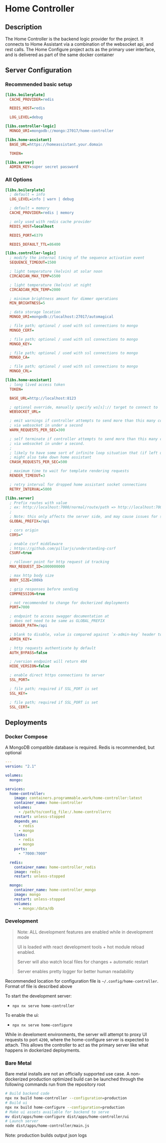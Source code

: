 # Home Controller

## Description

The Home Controller is the backend logic provider for the project. It connects to Home Assistant via a combination of the websocket api, and rest calls.
The Home Configure project acts as the primary user interface, and is delivered as part of the same docker container

## Server Configuration

### Recommended basic setup

```ini
[libs.boilerplate]
  CACHE_PROVIDER=redis

  REDIS_HOST=redis

  LOG_LEVEL=debug

[libs.controller-logic]
  MONGO_URI=mongodb://mongo:27017/home-controller

[libs.home-assistant]
  BASE_URL=https://homeassistant.your.domain

  TOKEN=

[libs.server]
  ADMIN_KEY=super secret password
```

### All Options

```ini
[libs.boilerplate]
  ; default = info
  LOG_LEVEL=info | warn | debug

  ; default = memory
  CACHE_PROVIDER=redis | memory

  ; only used with redis cache provider
  REDIS_HOST=localhost

  REDIS_PORT=6379

  REDIS_DEFAULT_TTL=86400

[libs.controller-logic]
  ; modify the internal timing of the sequence activation event
  SEQUENCE_TIMEOUT=1500

  ; light temperature (kelvin) at solar noon
  CIRCADIAN_MAX_TEMP=5500

  ; light temperature (kelvin) at night
  CIRCADIAN_MIN_TEMP=2000

  ; minimum brightness amount for dimmer operations
  MIN_BRIGHTNESS=5

  ; data storage location
  MONGO_URI=mongodb://localhost:27017/automagical

  ; file path; optional / used with ssl connections to mongo
  MONGO_CERT=

  ; file path; optional / used with ssl connections to mongo
  MONGO_KEY=

  ; file path; optional / used with ssl connections to mongo
  MONGO_CA=

  ; file path; optional / used with ssl connections to mongo
  MONGO_CRL=

[libs.home-assistant]
  ; long lived access token
  TOKEN=

  BASE_URL=http://localhost:8123

  ; optional override, manually specify ws[s]:// target to connect to
  WEBSOCKET_URL=

  ; emit warnings if controller attempts to send more than this many commands
  ; via websocket in under a second
  WARN_REQUESTS_PER_SEC=300

  ; self terminate if controller attempts to send more than this many commands
  ; via websocket in under a second.
  ;
  ; likely to have some sort of infinite loop situation that (if left unattended)
  ; might also take down home assistant
  CRASH_REQUESTS_PER_SEC=500

  ; maximum time to wait for template rendering requests
  RENDER_TIMEOUT=3

  ; retry interval for dropped home assistant socket connections
  RETRY_INTERVAL=5000

[libs.server]
  ; Prefix routes with value
  ; ex: http://localhost:7000/normal/route/path => http://localhost:7000/api/normal/route/path
  ;
  ; Note: this only affects the server side, and may cause issues for some ui layer code
  GLOBAL_PREFIX=/api

  ; cors origin
  CORS=*

  ; enable csrf middleware
  ; https://github.com/pillarjs/understanding-csrf
  CSURF=true

  ; rollover point for http request id tracking
  MAX_REQUEST_ID=1000000000

  ; max http body size
  BODY_SIZE=100kb

  ; gzip responses before sending
  COMPRESSION=true

  ; not recommended to change for dockerized deployments
  PORT=7000

  ; endpoint to access swagger documentation at
  ; does not need to be same as GLOBAL_PREFIX
  SWAGGER_PATH=/api

  ; blank to disable, value is compared against `x-admin-key` header to authenticate
  ADMIN_KEY=

  ; http requests authenticate by default
  AUTH_BYPASS=false

  ; /version endpoint will return 404
  HIDE_VERSION=false

  ; enable direct https connections to server
  SSL_PORT=

  ; file path; required if SSL_PORT is set
  SSL_KEY=

  ; file path; required if SSL_PORT is set
  SSL_CERT=

```

## Deployments

### Docker Compose

A MongoDB compatible database is required. Redis is recommended, but optional

```yaml
---
version: "2.1"

volumes:
  mongo:

services:
  home-controller:
    image: containers.programmable.work/home-controller:latest
    container_name: home-controller
    volumes:
      - /path/to/config_file:/.home-controllerrc
    restart: unless-stopped
    depends_on:
      - redis
      - mongo
    links:
      - redis
      - mongo
    ports:
      - "7000:7000"

  redis:
    container_name: home-controller_redis
    image: redis
    restart: unless-stopped

  mongo:
    container_name: home-controller_mongo
    image: mongo
    restart: unless-stopped
    volumes:
      - mongo:/data/db

```

### Development

> Note: ALL development features are enabled while in development mode
>
> UI is loaded with react development tools + hot module reload enabled.
>
> Server will also watch local files for changes + automatic restart
>
> Server enables pretty logger for better human readability

Recommended location for configuration file is `~/.config/home-controller`. Format of file is described above

To start the development server:

- `npx nx serve home-controller`

To enable the ui:

- `npx nx serve home-configure`

While in develoment environments, the server will attempt to proxy UI requests to port `4200`, where the home-configure server is expected to attach.
This allows the controller to act as the primary server like what happens in dockerized deployments.

### Bare Metal

Bare metal installs are not an officially supported use case. A non-dockerized production optimized build can be launched through the following commands run from the repository root

```bash
# Build backend code
npx nx build home-controller --configuration=production
# Build ui
npx nx build home-configure --configuration=production
# Make ui assets available for backend to serve
mv dist/apps/home-configure dist/apps/home-controller/ui
# Launch server
node dist/apps/home-controller/main.js
```

Note: production builds output json logs
